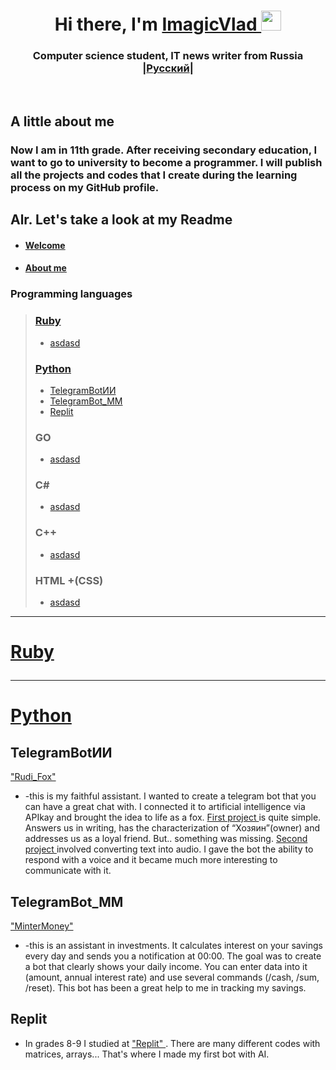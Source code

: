<a id="banner"></a>
  <h1 align="center">Hi there, I'm 
    <a href="https://github.com/ImagicVlad" target="_blank">ImagicVlad
    </a> 
    <img src="https://github.com/blackcater/blackcater/raw/main/images/Hi.gif"    height="32"/>  
  </h1>
  <h3 align="center">Computer science student, IT news writer from Russia <br>
  |<a href="https://github.com/ImagicVlad/ImagicVlad/blob/main/readme.ru.md">Русский</a>|
  </h3>
  <br>
  
 ## A little about me
### Now I am in 11th grade. After receiving secondary education, I want to go to university to become a programmer. I will publish all the projects and codes that I create during the learning process on my GitHub profile. <br>

## Alr. Let's take a look at my Readme
- #### [Welcome](#banner)
- #### [About me](#banner)
 
### Programming languages
 <a id='Rub'></a>
> ### [Ruby](#ruby)
> - [asdasd](#banner)
> <a id='Pyth'><a/>
> ### [Python](#Pyt) 
> - [TelegramBotИИ](#TbotИИ)
> - [TelegramBot_MM](#TbotMM)
> - [Replit](#Repl)
> ### GO 
> - [asdasd](#banner)
>   
> ### C#
> - [asdasd](#banner)
>   
> ### C++ 
> - [asdasd](#banner)
>
> ### HTML +(CSS)
> - [asdasd](#banner)
>
---

<a id='ruby'></a>
<h1>
  
  [Ruby](#Rub)
</h1>

---
<a id='Pyt'></a>
<h1 aligh="center">
  
  [Python](#Pyth)
</h1>
<a id="TbotИИ"></a>

## TelegramBotИИ

["Rudi_Fox"](#TbotИИ)
- -this is my faithful assistant. I wanted to create a telegram bot that you can have a great chat with. I connected it to artificial intelligence via APIkay and brought the idea to life as a fox. <a href="https://github.com/ImagicVlad/ImagicVlad/blob/main/TelegramBot%D0%98%D0%98_txt" target="_blank">First project </a> is quite simple. Answers us in writing, has the characterization of “Хозяин”(owner) and addresses us as a loyal friend. But.. something was missing. <a href="https://github.com/ImagicVlad/ImagicVlad/blob/main/TelegramBot%D0%98%D0%98_gs" target="_blank"> Second project </a> involved converting text into audio. I gave the bot the ability to respond with a voice and it became much more interesting to communicate with it.

<a id="TbotMM"></a>
## TelegramBot_MM

<a href="https://github.com/ImagicVlad/ImagicVlad/blob/main/TelegramBot_MM" target="_blank">"MinterMoney" </a>
- -this is an assistant in investments. It calculates interest on your savings every day and sends you a notification at 00:00. The goal was to create a bot that clearly shows your daily income. You can enter data into it (amount, annual interest rate) and use several commands (/cash, /sum, /reset). This bot has been a great help to me in tracking my savings. 

<a id='Repl'></a>
## Replit
- In grades 8-9 I studied at <a href="https://replit.com/@Vladmagic" target="_blank">"Replit" </a>. There are many different codes with matrices, arrays... That's where I made my first bot with AI.
